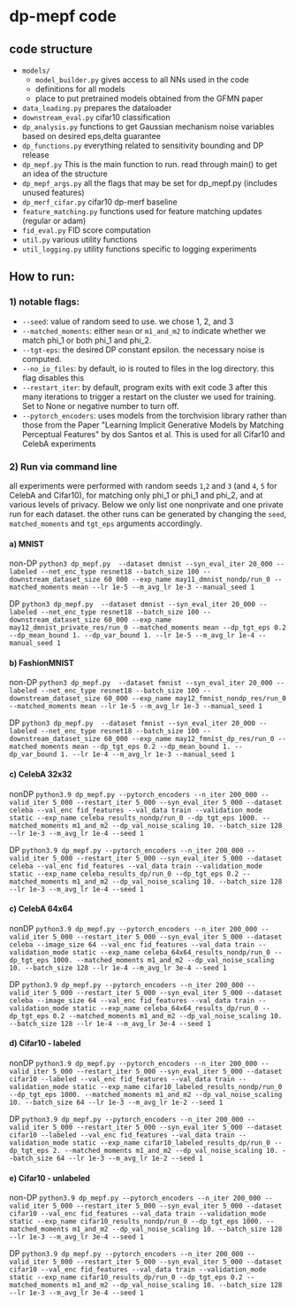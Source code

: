 # dp-mepf code

## code structure
- `models/`
  - `model_builder.py` gives access to all NNs used in the code
  - definitions for all models
  - place to put pretrained models obtained from the GFMN paper
- `data_loading.py` prepares the dataloader
- `downstream_eval.py` cifar10 classification
- `dp_analysis.py` functions to get Gaussian mechanism noise variables based on desired eps,delta guarantee
- `dp_functions.py` everything related to sensitivity bounding and DP release
- `dp_mepf.py` This is the main function to run. read through main() to get an idea of the structure
- `dp_mepf_args.py` all the flags that may be set for dp_mepf.py (includes unused features)
- `dp_merf_cifar.py` cifar10 dp-merf baseline
- `feature_matching.py` functions used for feature matching updates (regular or adam)
- `fid_eval.py` FID score computation
- `util.py` various utility functions
- `util_logging.py` utility functions specific to logging experiments


## How to run:

### 1) notable flags:
- `--seed`: value of random seed to use. we chose 1, 2, and 3
- `--matched_moments`: either `mean` or `m1_and_m2` to indicate whether we match phi_1 or both phi_1 and phi_2.
- `--tgt-eps`: the desired DP constant epsilon. the necessary noise is computed.
- `--no_io_files`: by default, io is routed to files in the log directory. this flag disables this
- `--restart_iter`: by default, program exits with exit code 3 after this many iterations to trigger a restart on the cluster we used for training. Set to None or negative number to turn off.
- `--pytorch_encoders`: uses models from the torchvision library rather than those from the Paper "Learning Implicit Generative Models by Matching Perceptual Features" by dos Santos et al. This is used for all Cifar10 and CelebA experiments

### 2) Run via command line

all experiments were performed with random seeds `1`,`2` and `3` (and `4`, `5` for CelebA and Cifar10), for matching only phi_1 or phi_1 and phi_2, and at various levels of privacy.
Below we only list one nonprivate and one private run for each dataset. the other runs can be generated by changing the `seed`, `matched_moments` and `tgt_eps` arguments accordingly.

#### a) MNIST

non-DP
`python3 dp_mepf.py  --dataset dmnist --syn_eval_iter 20_000 --labeled --net_enc_type resnet18 --batch_size 100 --downstream_dataset_size 60_000 --exp_name may11_dmnist_nondp/run_0 --matched_moments mean --lr 1e-5 --m_avg_lr 1e-3 --manual_seed 1`

DP
`python3 dp_mepf.py  --dataset dmnist --syn_eval_iter 20_000 --labeled --net_enc_type resnet18 --batch_size 100 --downstream_dataset_size 60_000 --exp_name may12_dmnist_private_res/run_0 --matched_moments mean --dp_tgt_eps 0.2 --dp_mean_bound 1. --dp_var_bound 1. --lr 1e-5 --m_avg_lr 1e-4 --manual_seed 1`




#### b) FashionMNIST

non-DP
`python3 dp_mepf.py  --dataset fmnist --syn_eval_iter 20_000 --labeled --net_enc_type resnet18 --batch_size 100 --downstream_dataset_size 60_000 --exp_name may12_fmnist_nondp_res/run_0 --matched_moments mean --lr 1e-5 --m_avg_lr 1e-3 --manual_seed 1`

DP
`python3 dp_mepf.py  --dataset fmnist --syn_eval_iter 20_000 --labeled --net_enc_type resnet18 --batch_size 100 --downstream_dataset_size 60_000 --exp_name may12_fmnist_dp_res/run_0 --matched_moments mean --dp_tgt_eps 0.2 --dp_mean_bound 1. --dp_var_bound 1. --lr 1e-4 --m_avg_lr 1e-3 --manual_seed 1`


#### c) CelebA 32x32
nonDP
`python3.9 dp_mepf.py --pytorch_encoders --n_iter 200_000 --valid_iter 5_000 --restart_iter 5_000 --syn_eval_iter 5_000 --dataset celeba --val_enc fid_features --val_data train --validation_mode static --exp_name celeba_results_nondp/run_0 --dp_tgt_eps 1000. --matched_moments m1_and_m2 --dp_val_noise_scaling 10. --batch_size 128 --lr 1e-3 --m_avg_lr 1e-4 --seed 1`

DP
`python3.9 dp_mepf.py --pytorch_encoders --n_iter 200_000 --valid_iter 5_000 --restart_iter 5_000 --syn_eval_iter 5_000 --dataset celeba --val_enc fid_features --val_data train --validation_mode static --exp_name celeba_results_dp/run_0 --dp_tgt_eps 0.2 --matched_moments m1_and_m2 --dp_val_noise_scaling 10. --batch_size 128 --lr 1e-3 --m_avg_lr 1e-4 --seed 1`

#### c) CelebA 64x64
nonDP
`python3.9 dp_mepf.py --pytorch_encoders --n_iter 200_000 --valid_iter 5_000 --restart_iter 5_000 --syn_eval_iter 5_000 --dataset celeba --image_size 64 --val_enc fid_features --val_data train --validation_mode static --exp_name celeba_64x64_results_nondp/run_0 --dp_tgt_eps 1000. --matched_moments m1_and_m2 --dp_val_noise_scaling 10. --batch_size 128 --lr 1e-4 --m_avg_lr 3e-4 --seed 1`

DP
`python3.9 dp_mepf.py --pytorch_encoders --n_iter 200_000 --valid_iter 5_000 --restart_iter 5_000 --syn_eval_iter 5_000 --dataset celeba --image_size 64 --val_enc fid_features --val_data train --validation_mode static --exp_name celeba_64x64_results_dp/run_0 --dp_tgt_eps 0.2 --matched_moments m1_and_m2 --dp_val_noise_scaling 10. --batch_size 128 --lr 1e-4 --m_avg_lr 3e-4 --seed 1`


#### d) Cifar10 - labeled

nonDP
`python3.9 dp_mepf.py --pytorch_encoders --n_iter 200_000 --valid_iter 5_000 --restart_iter 5_000 --syn_eval_iter 5_000 --dataset cifar10 --labeled --val_enc fid_features --val_data train --validation_mode static --exp_name cifar10_labeled_results_nondp/run_0 --dp_tgt_eps 1000. --matched_moments m1_and_m2 --dp_val_noise_scaling 10. --batch_size 64 --lr 1e-3 --m_avg_lr 1e-2 --seed 1`

DP
`python3.9 dp_mepf.py --pytorch_encoders --n_iter 200_000 --valid_iter 5_000 --restart_iter 5_000 --syn_eval_iter 5_000 --dataset cifar10 --labeled --val_enc fid_features --val_data train --validation_mode static --exp_name cifar10_labeled_results_dp/run_0 --dp_tgt_eps 2. --matched_moments m1_and_m2 --dp_val_noise_scaling 10. --batch_size 64 --lr 1e-3 --m_avg_lr 1e-2 --seed 1`


#### e) Cifar10 - unlabeled

non-DP
`python3.9 dp_mepf.py --pytorch_encoders --n_iter 200_000 --valid_iter 5_000 --restart_iter 5_000 --syn_eval_iter 5_000 --dataset cifar10 --val_enc fid_features --val_data train --validation_mode static --exp_name cifar10_results_nondp/run_0 --dp_tgt_eps 1000. --matched_moments m1_and_m2 --dp_val_noise_scaling 10. --batch_size 128 --lr 1e-3 --m_avg_lr 3e-4 --seed 1`

DP
`python3.9 dp_mepf.py --pytorch_encoders --n_iter 200_000 --valid_iter 5_000 --restart_iter 5_000 --syn_eval_iter 5_000 --dataset cifar10 --val_enc fid_features --val_data train --validation_mode static --exp_name cifar10_results_dp/run_0 --dp_tgt_eps 0.2 --matched_moments m1_and_m2 --dp_val_noise_scaling 10. --batch_size 128 --lr 1e-3 --m_avg_lr 3e-4 --seed 1`

